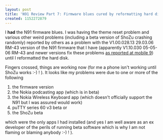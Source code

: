 ```yaml
---
layout: post
title: 'N91 Review Part 7: Firmware blues cured by reformatting hard disk?!?'
created: 1152272879
---
```

<p>
I <strong>had</strong> the N91 firmware blues. I was having the theme reset problem and various other weird problems (including a beta version of ShoZu crashing randomly) reported by others as a problem with the V1.00.028.13 29.03.06 RM-43 version of the N91 firmware that I have (apparently V1.10.030 05-05-06 RM-43 and newer versions fix these problems <a href="http://www.mobile9.com/invboard/index.php?s=a46bf3d655493ddb0403612d5c95eaee&amp;showtopic=23700&amp;pid=211670&amp;st=0&amp;">as reported at mobile 9</a>)   until I reformatted the hard disk. 
</p><p>
Fingers crossed, things are working now (for me a phone isn't working until ShoZu works :-) ! ). It looks like my problems were due to one or more of the following
</p><ol>
<li>the firmware version</li>
<li>the Nokia podcasting app (which is in beta)</li>
<li>the Nokia Wireless Keyboard app (which doesn't officially support the N91 but I was assured would work)</li>
<li>puTTY series 60 v3 beta or</li>
<li> the ShoZu beta</li>
</ol><p>
which were the only apps I had installed (and yes I am well aware as an ex developer of the perils of running beta software which is why I am not flaming or blaming anybody :-) ! ).
</p>
